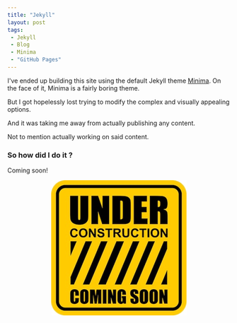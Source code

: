 ```yaml
---
title: "Jekyll"
layout: post
tags:
 - Jekyll
 - Blog
 - Minima
 - "GitHub Pages"
---
```

I've ended up building this site using the default Jekyll theme [Minima](https://github.com/jekyll/minima).
On the face of it,  Minima is a fairly boring theme.

But I got hopelessly lost trying to modify the complex and visually appealing options.

And it was taking me away from actually publishing any content.

Not to mention actually working on said content.

### So how did I do it ?

Coming soon!
<!-- more -->

<p style="text-align:center;">
	<img src="/assets/images/istockphoto-1410983127-612x612.jpg" alt="Under construction sign">
</p>


